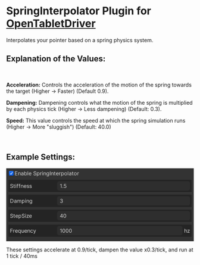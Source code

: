 # SpringInterpolator Plugin for [OpenTabletDriver](https://github.com/OpenTabletDriver/OpenTabletDriver) 

Interpolates your pointer based on a spring physics system.

## Explanation of the Values:

<br>

**Acceleration:** Controls the acceleration of the motion of the spring towards the target (Higher -> Faster) (Default 0.9).

**Dampening:** Dampening controls what the motion of the spring is multiplied by each physics tick (Higher -> Less dampening) (Default: 0.3).

**Speed:** This value controls the speed at which the spring simulation runs (Higher -> More "sluggish") (Default: 40.0)

<br>

## Example Settings:
<p align="middle">
  <img src="https://raw.githubusercontent.com/imkunet/SpringInterpolator/master/example_settings.png" align="middle"/>
</p>

These settings accelerate at 0.9/tick, dampen the value x0.3/tick, and run at 1 tick / 40ms
